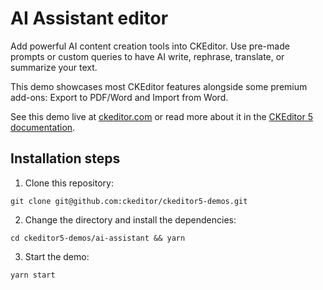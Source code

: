 # AI Assistant editor

Add powerful AI content creation tools into CKEditor. Use pre-made prompts or custom queries to have AI write, rephrase, translate, or summarize your text.

This demo showcases most CKEditor features alongside some premium add-ons: Export to PDF/Word and Import from Word.

See this demo live at [ckeditor.com](https://ckeditor.com/ai-assistant/) or read more about it in the [CKEditor 5 documentation](https://ckeditor.com/docs/ckeditor5/latest/features/ai-assistant/ai-assistant-overview.html).

## Installation steps

1. Clone this repository:

```shell
git clone git@github.com:ckeditor/ckeditor5-demos.git
```

2. Change the directory and install the dependencies:

```shell
cd ckeditor5-demos/ai-assistant && yarn
```

3. Start the demo:

```shell
yarn start
```
